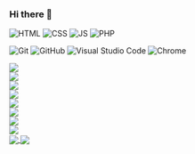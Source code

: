 ### Hi there 👋

<!--
**samuelhogg/samuelhogg** is a ✨ _special_ ✨ repository because its `README.md` (this file) appears on your GitHub profile.

Here are some ideas to get you started:

- 🔭 I’m currently working on ...
- 🌱 I’m currently learning ...
- 👯 I’m looking to collaborate on ...
- 🤔 I’m looking for help with ...
- 💬 Ask me about ...
- 📫 How to reach me: ...
- 😄 Pronouns: ...
- ⚡ Fun fact: ...

https://github.com/anuraghazra/github-readme-stats
-->

![HTML](https://img.shields.io/badge/html-%23E34F26.svg?style=plastic&logo=HTML5&logoColor=white&color=E34F26)
![CSS](https://img.shields.io/badge/css-%23563D7C.svg?style=plastic&logo=CSS3&logoColor=white&color=1572B6)
![JS](https://img.shields.io/badge/JS-%23E4405F.svg?style=plastic&logo=Javascript&logoColor=white&color=F7DF1E)
![PHP](https://img.shields.io/badge/php-%230073CF.svg?style=plastic&logo=PHP&logoColor=white&color=777BB4)

![Git](https://img.shields.io/badge/git-%23F44336.svg?style=plastic&logo=Git&logoColor=white&color=F05032)
![GitHub](https://img.shields.io/badge/github-%23F44336.svg?style=plastic&logo=GitHub&logoColor=white&color=181717)
![Visual Studio Code](https://img.shields.io/badge/VSC-%23F44336.svg?style=plastic&logo=Visual%20Studio%20Code&logoColor=white&color=007ACC)
![Chrome](https://img.shields.io/badge/chrome-%23F44336.svg?style=plastic&logo=Google%20Chrome&logoColor=white&color=4285F4)

<a href="https://github.com/samuelhogg/samuelhogg/">
  <img align="center" src="https://img.shields.io/badge/html-%23E34F26.svg?style=plastic&logo=HTML5&logoColor=white&color=E34F26" /><br/>
  <img align="center" src="https://img.shields.io/badge/css-%23563D7C.svg?style=plastic&logo=CSS3&logoColor=white&color=1572B6" /><br/>
  <img align="center" src="https://img.shields.io/badge/JS-%23E4405F.svg?style=plastic&logo=Javascript&logoColor=white&color=F7DF1E" /><br/>
  <img align="center" src="https://img.shields.io/badge/php-%230073CF.svg?style=plastic&logo=PHP&logoColor=white&color=777BB4" /><br/>
</a>
<a href="https://github.com/samuelhogg/samuelhogg/">
  <img align="center" src="https://img.shields.io/badge/git-%23F44336.svg?style=plastic&logo=Git&logoColor=white&color=F05032" /><br/>
  <img align="center" src="https://img.shields.io/badge/github-%23F44336.svg?style=plastic&logo=GitHub&logoColor=white&color=181717" /><br/>
  <img align="center" src="https://img.shields.io/badge/VSC-%23F44336.svg?style=plastic&logo=Visual%20Studio%20Code&logoColor=white&color=007ACC" /><br/>
  <img align="center" src="https://img.shields.io/badge/chrome-%23F44336.svg?style=plastic&logo=Google%20Chrome&logoColor=white&color=4285F4" /><br/>
</a>

<a href="https://github.com/samuelhogg/samuelhogg/">
  <img align="center" src="https://github-readme-stats.vercel.app/api/top-langs/?username=samuelhogg&langs_count=5&theme=vision-friendly-dark&layout=compact" />
</a>
<a href="https://github.com/samuelhogg/samuelhogg/">
  <img align="center" src="https://github-readme-stats.vercel.app/api?username=samuelhogg&theme=vision-friendly-dark&show_icons=true&count_private=true&hide=prs" />
</a>
